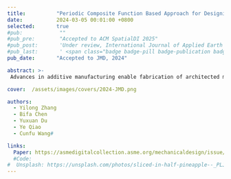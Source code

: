 ```yaml
---
title:          "Periodic Composite Function Based Approach for Designing Architected Materials With Programable Poisson’s Ratios"
date:           2024-03-05 00:01:00 +0800
selected:       true
#pub:            ""
#pub_pre:        "Accepted to ACM SpatialDI 2025"
#pub_post:       'Under review, International Journal of Applied Earth Observation and Geoinformation(JAG)'
#pub_last:       ' <span class="badge badge-pill badge-publication badge-success">Spotlight</span>'
pub_date:       "Accepted to JMD, 2024"

abstract: >-
 Advances in additive manufacturing enable fabrication of architected materials composed of microstructures with extreme mechanical properties. In the design of such architected materials, the parameterization of microstructures determines not just the computational cost but also connectivity between adjacent microstructures. In this paper, we propose a periodic composite function (PCF)-based approach for designing microstructures. The shape of the microstructures is characterized by the value of the periodic composite functions. The proposed method can program microstructures with both positive and negative Poisson’s ratios by a small number of parameters. Furthermore, due to its implicit representation, the proposed method allows for continuously tiling of microstructures with different mechanical properties. Explicit geometric features of the PCF-based microstructures are extracted, and the condition to maintain connectivity between adjacent microstructures is derived. Based on the proposed approach, multiple groups of 2D and 3D microstructures with Poisson’s ratios ranging from negative to positive are presented. Combining with a deep neural network (DNN)-based surrogate model to predict macroscopic material properties of the microstructures, the proposed method is applied to the design of architected materials for elastic deformation control. Numerical examples on both microstructure representation and architected materials design are presented to demonstrate the efficacy of the proposed approach.

cover:  /assets/images/covers/2024-JMD.png

authors:
  - Yilong Zhang
  - Bifa Chen
  - Yuxuan Du
  - Ye Qiao
  - Cunfu Wang#

links:
  Paper: https://asmedigitalcollection.asme.org/mechanicaldesign/issue/146/9
  #Code: 
#  Unsplash: https://unsplash.com/photos/sliced-in-half-pineapple--_PLJZmHZzk
---
```


